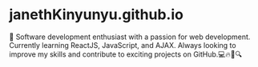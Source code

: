 # janethKinyunyu.github.io
🚀 Software development enthusiast with a passion for web development.
Currently learning ReactJS, JavaScript, and AJAX.
Always looking to improve my skills and contribute to exciting projects on GitHub.💻🔥🚀🔍
